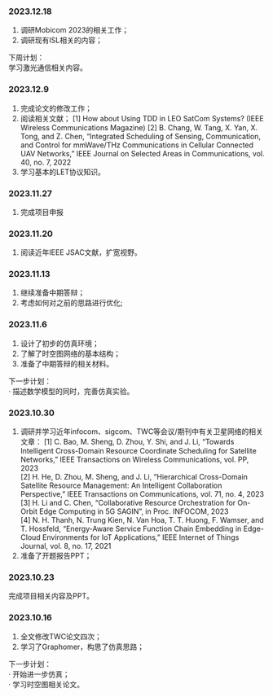 ### 2023.12.18  
1. 调研Mobicom 2023的相关工作；      
2. 调研现有ISL相关的内容；    
   
下周计划：   
   学习激光通信相关内容。     

### 2023.12.9  
1. 完成论文的修改工作；   
2. 阅读相关文献；
   [1] How about Using TDD in LEO SatCom Systems? (IEEE Wireless Communications Magazine)
   [2] B. Chang, W. Tang, X. Yan, X. Tong, and Z. Chen, “Integrated Scheduling of Sensing, Communication, and Control for mmWave/THz Communications in Cellular Connected UAV Networks,” IEEE Journal on Selected Areas in Communications, vol. 40, no. 7, 2022
4. 学习基本的LET协议知识。   

### 2023.11.27   
1. 完成项目申报


### 2023.11.20   
1. 阅读近年IEEE JSAC文献，扩宽视野。   

   
### 2023.11.13   
1. 继续准备中期答辩；
2. 考虑如何对之前的思路进行优化;   



### 2023.11.6
1. 设计了初步的仿真环境；
2. 了解了时空图网络的基本结构；    
3. 准备了中期答辩的相关材料。

下一步计划：    
· 描述数学模型的同时，完善仿真实验。
   


### 2023.10.30
1. 调研并学习近年infocom、sigcom、TWC等会议/期刊中有关卫星网络的相关文章：
[1] C. Bao, M. Sheng, D. Zhou, Y. Shi, and J. Li, “Towards Intelligent Cross-Domain Resource Coordinate Scheduling for Satellite Networks,” IEEE Transactions on Wireless Communications, vol. PP, 2023  
[2] H. He, D. Zhou, M. Sheng, and J. Li, “Hierarchical Cross-Domain Satellite Resource Management: An Intelligent Collaboration Perspective,” IEEE Transactions on Communications, vol. 71, no. 4, 2023  
[3] H. Li and C. Chen, “Collaborative Resource Orchestration for On-Orbit Edge Computing in 5G SAGIN”, in Proc. INFOCOM, 2023  
[4] N. H. Thanh, N. Trung Kien, N. Van Hoa, T. T. Huong, F. Wamser, and T. Hossfeld, “Energy-Aware Service Function Chain Embedding in Edge-Cloud Environments for IoT Applications,” IEEE Internet of Things Journal, vol. 8, no. 17, 2021  
2. 准备了开题报告PPT；
   

### 2023.10.23  

完成项目相关内容及PPT。   


### 2023.10.16

1. 全文修改TWC论文四次；    
2. 学习了Graphomer，构思了仿真思路；  

下一步计划：  
· 开始进一步仿真；   
· 学习时空图相关论文。    

